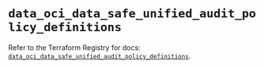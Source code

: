 # `data_oci_data_safe_unified_audit_policy_definitions`

Refer to the Terraform Registry for docs: [`data_oci_data_safe_unified_audit_policy_definitions`](https://registry.terraform.io/providers/hashicorp/oci/7.19.0/docs/data-sources/data_safe_unified_audit_policy_definitions).
